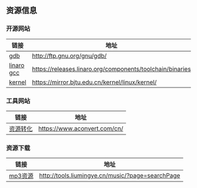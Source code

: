 ## 资源信息

### **开源网站**


| 链接                                                                               | 地址           |
| -----------------------------------------------------------------------------------| ---------------|
| [gdb](http://ftp.gnu.org/gnu/gdb/)                                                 |http://ftp.gnu.org/gnu/gdb/|
| [linaro gcc](https://releases.linaro.org/components/toolchain/binaries)            | https://releases.linaro.org/components/toolchain/binaries |
| [kernel](https://mirror.bjtu.edu.cn/kernel/linux/kernel/) | https://mirror.bjtu.edu.cn/kernel/linux/kernel/ |

### **工具网站**

| 链接                                                              | 地址                                            |
| ----------------------------------------------------------------- | ------------------------------------------------|
| [资源转化](https://www.aconvert.com/cn/)                          | https://www.aconvert.com/cn/                    |

### **资源下载**

| 链接                                                              | 地址                                            |
| ----------------------------------------------------------------- | ------------------------------------------------|
| [mp3资源](http://tools.liumingye.cn/music/?page=searchPage)       | http://tools.liumingye.cn/music/?page=searchPage|

